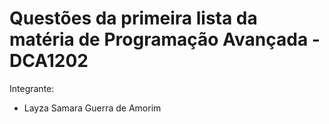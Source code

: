 # Questões da primeira lista da matéria de Programação Avançada - DCA1202

Integrante:

* Layza Samara Guerra de Amorim
